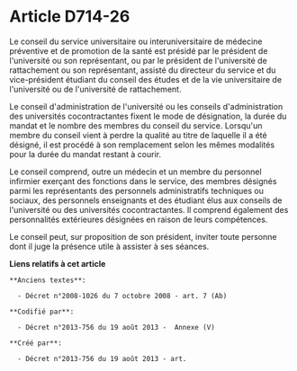 # Article D714-26

Le conseil du service universitaire ou interuniversitaire de médecine préventive et de promotion de la santé est présidé par
le président de l'université ou son représentant, ou par le président de l'université de rattachement ou son représentant,
assisté du directeur du service et du vice-président étudiant du conseil des études et de la vie universitaire de
l'université ou de l'université de rattachement.

Le conseil d'administration de l'université ou les conseils d'administration des universités cocontractantes fixent le mode
de désignation, la durée du mandat et le nombre des membres du conseil du service. Lorsqu'un membre du conseil vient à perdre
la qualité au titre de laquelle il a été désigné, il est procédé à son remplacement selon les mêmes modalités pour la durée
du mandat restant à courir.

Le conseil comprend, outre un médecin et un membre du personnel infirmier exerçant des fonctions dans le service, des membres
désignés parmi les représentants des personnels administratifs techniques ou sociaux, des personnels enseignants et des
étudiant élus aux conseils de l'université ou des universités cocontractantes. Il comprend également des personnalités
extérieures désignées en raison de leurs compétences.

Le conseil peut, sur proposition de son président, inviter toute personne dont il juge la présence utile à assister à ses
séances.

**Liens relatifs à cet article**

	**Anciens textes**:

	  - Décret n°2008-1026 du 7 octobre 2008 - art. 7 (Ab)

	**Codifié par**:

	  - Décret n°2013-756 du 19 août 2013 -  Annexe (V)

	**Créé par**:

	  - Décret n°2013-756 du 19 août 2013 - art.
